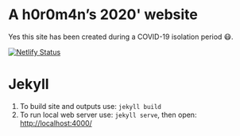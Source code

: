 # A h0r0m4n’s 2020' website

Yes this site has been created during a COVID-19 isolation period 😷.

[![Netlify Status](https://api.netlify.com/api/v1/badges/72e3058d-9b09-47a3-8074-fe5b6ea2b8a9/deploy-status)](https://app.netlify.com/sites/h0r0m4n/deploys)

# Jekyll

1. To build site and outputs use: `jekyll build`
2. To run local web server use: `jekyll serve`, then open: <http://localhost:4000/>